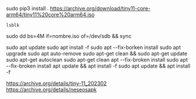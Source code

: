 sudo pip3 install .
https://archive.org/download/tiny11-core-arm64/tiny11%20core%20arm64.iso

    lsblk
sudo dd bs=4M if=nombre.iso of=/dev/sdb && sync

sudo apt update
sudo apt install -f
sudo apt --fix-borken install
sudo apt upgrade
sudo apt auto-remove
sudo apt-get clean && sudo apt-get update
sudo apt-get autoclean
sudo apt-get clean
apt --fix-broken install
sudo apt --fix-broken install
apt update && apt install -f
sudo apt update && apt install -f

https://archive.org/details/tiny-11_202302
https://archive.org/details/neseosapk

